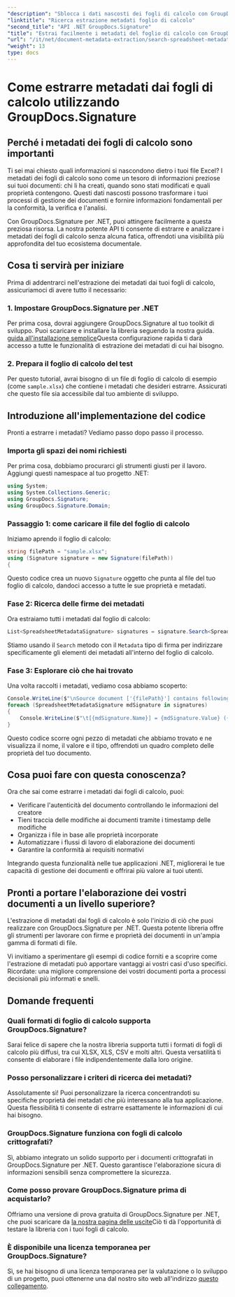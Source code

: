 ```yaml
---
"description": "Sblocca i dati nascosti dei fogli di calcolo con GroupDocs.Signature per .NET. Estrai i metadati senza sforzo per migliorare la gestione dei documenti e il processo decisionale."
"linktitle": "Ricerca estrazione metadati foglio di calcolo"
"second_title": "API .NET GroupDocs.Signature"
"title": "Estrai facilmente i metadati del foglio di calcolo con GroupDocs.Signature"
"url": "/it/net/document-metadata-extraction/search-spreadsheet-metadata-extraction/"
"weight": 13
type: docs
---
```

# Come estrarre metadati dai fogli di calcolo utilizzando GroupDocs.Signature

## Perché i metadati dei fogli di calcolo sono importanti

Ti sei mai chiesto quali informazioni si nascondono dietro i tuoi file Excel? I metadati dei fogli di calcolo sono come un tesoro di informazioni preziose sui tuoi documenti: chi li ha creati, quando sono stati modificati e quali proprietà contengono. Questi dati nascosti possono trasformare i tuoi processi di gestione dei documenti e fornire informazioni fondamentali per la conformità, la verifica e l'analisi.

Con GroupDocs.Signature per .NET, puoi attingere facilmente a questa preziosa risorsa. La nostra potente API ti consente di estrarre e analizzare i metadati dei fogli di calcolo senza alcuna fatica, offrendoti una visibilità più approfondita del tuo ecosistema documentale.

## Cosa ti servirà per iniziare

Prima di addentrarci nell'estrazione dei metadati dai tuoi fogli di calcolo, assicuriamoci di avere tutto il necessario:

### 1. Impostare GroupDocs.Signature per .NET

Per prima cosa, dovrai aggiungere GroupDocs.Signature al tuo toolkit di sviluppo. Puoi scaricare e installare la libreria seguendo la nostra guida. [guida all'installazione semplice](https://tutorials.groupdocs.com/signature/net/)Questa configurazione rapida ti darà accesso a tutte le funzionalità di estrazione dei metadati di cui hai bisogno.

### 2. Prepara il foglio di calcolo del test

Per questo tutorial, avrai bisogno di un file di foglio di calcolo di esempio (come `sample.xlsx`) che contiene i metadati che desideri estrarre. Assicurati che questo file sia accessibile dal tuo ambiente di sviluppo.

## Introduzione all'implementazione del codice

Pronti a estrarre i metadati? Vediamo passo dopo passo il processo.

### Importa gli spazi dei nomi richiesti

Per prima cosa, dobbiamo procurarci gli strumenti giusti per il lavoro. Aggiungi questi namespace al tuo progetto .NET:

```csharp
using System;
using System.Collections.Generic;
using GroupDocs.Signature;
using GroupDocs.Signature.Domain;
```

### Passaggio 1: come caricare il file del foglio di calcolo

Iniziamo aprendo il foglio di calcolo:

```csharp
string filePath = "sample.xlsx";
using (Signature signature = new Signature(filePath))
{
```

Questo codice crea un nuovo `Signature` oggetto che punta al file del tuo foglio di calcolo, dandoci accesso a tutte le sue proprietà e metadati.

### Fase 2: Ricerca delle firme dei metadati

Ora estraiamo tutti i metadati dal foglio di calcolo:

```csharp
List<SpreadsheetMetadataSignature> signatures = signature.Search<SpreadsheetMetadataSignature>(SignatureType.Metadata);
```

Stiamo usando il `Search` metodo con il `Metadata` tipo di firma per indirizzare specificamente gli elementi dei metadati all'interno del foglio di calcolo.

### Fase 3: Esplorare ciò che hai trovato

Una volta raccolti i metadati, vediamo cosa abbiamo scoperto:

```csharp
Console.WriteLine($"\nSource document ['{filePath}'] contains following signatures.");
foreach (SpreadsheetMetadataSignature mdSignature in signatures)
{
    Console.WriteLine($"\t[{mdSignature.Name}] = {mdSignature.Value} ({mdSignature.Type})");
}
```

Questo codice scorre ogni pezzo di metadati che abbiamo trovato e ne visualizza il nome, il valore e il tipo, offrendoti un quadro completo delle proprietà del tuo documento.

## Cosa puoi fare con questa conoscenza?

Ora che sai come estrarre i metadati dai fogli di calcolo, puoi:

- Verificare l'autenticità del documento controllando le informazioni del creatore
- Tieni traccia delle modifiche ai documenti tramite i timestamp delle modifiche
- Organizza i file in base alle proprietà incorporate
- Automatizzare i flussi di lavoro di elaborazione dei documenti
- Garantire la conformità ai requisiti normativi

Integrando questa funzionalità nelle tue applicazioni .NET, migliorerai le tue capacità di gestione dei documenti e offrirai più valore ai tuoi utenti.

## Pronti a portare l'elaborazione dei vostri documenti a un livello superiore?

L'estrazione di metadati dai fogli di calcolo è solo l'inizio di ciò che puoi realizzare con GroupDocs.Signature per .NET. Questa potente libreria offre gli strumenti per lavorare con firme e proprietà dei documenti in un'ampia gamma di formati di file.

Vi invitiamo a sperimentare gli esempi di codice forniti e a scoprire come l'estrazione di metadati può apportare vantaggi ai vostri casi d'uso specifici. Ricordate: una migliore comprensione dei vostri documenti porta a processi decisionali più informati e snelli.

## Domande frequenti

### Quali formati di foglio di calcolo supporta GroupDocs.Signature?

Sarai felice di sapere che la nostra libreria supporta tutti i formati di fogli di calcolo più diffusi, tra cui XLSX, XLS, CSV e molti altri. Questa versatilità ti consente di elaborare i file indipendentemente dalla loro origine.

### Posso personalizzare i criteri di ricerca dei metadati?

Assolutamente sì! Puoi personalizzare la ricerca concentrandoti su specifiche proprietà dei metadati che più interessano alla tua applicazione. Questa flessibilità ti consente di estrarre esattamente le informazioni di cui hai bisogno.

### GroupDocs.Signature funziona con fogli di calcolo crittografati?

Sì, abbiamo integrato un solido supporto per i documenti crittografati in GroupDocs.Signature per .NET. Questo garantisce l'elaborazione sicura di informazioni sensibili senza compromettere la sicurezza.

### Come posso provare GroupDocs.Signature prima di acquistarlo?

Offriamo una versione di prova gratuita di GroupDocs.Signature per .NET, che puoi scaricare da [la nostra pagina delle uscite](https://releases.groupdocs.com/)Ciò ti dà l'opportunità di testare la libreria con i tuoi fogli di calcolo.

### È disponibile una licenza temporanea per GroupDocs.Signature?

Sì, se hai bisogno di una licenza temporanea per la valutazione o lo sviluppo di un progetto, puoi ottenerne una dal nostro sito web all'indirizzo [questo collegamento](https://purchase.groupdocs.com/temporary-license/).